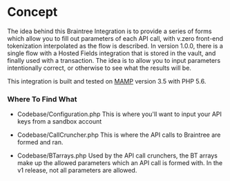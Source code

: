 Concept
==========
The idea behind this Braintree Integration is to provide a series of forms which allow you to fill out parameters of each API call, with v.zero front-end tokenization interpolated as the flow is described. In version 1.0.0, there is a single flow with a Hosted Fields integration that is stored in the vault, and finally used with a transaction. The idea is to allow you to input parameters intentionally correct, or otherwise to see what the results will be. 

This integration is built and tested on [MAMP][1] version 3.5 with PHP 5.6.


### Where To Find What

- Codebase/Configuration.php
	This is where you'll want to input your API keys from a sandbox account

- Codebase/CallCruncher.php
	This is where the API calls to Braintree are formed and ran.

- Codebase/BTarrays.php
	Used by the API call crunchers, the BT arrays make up the allowed parameters which an API call is formed with. In the v1 release, not all parameters are allowed.  

 [1]: https://www.mamp.info/

